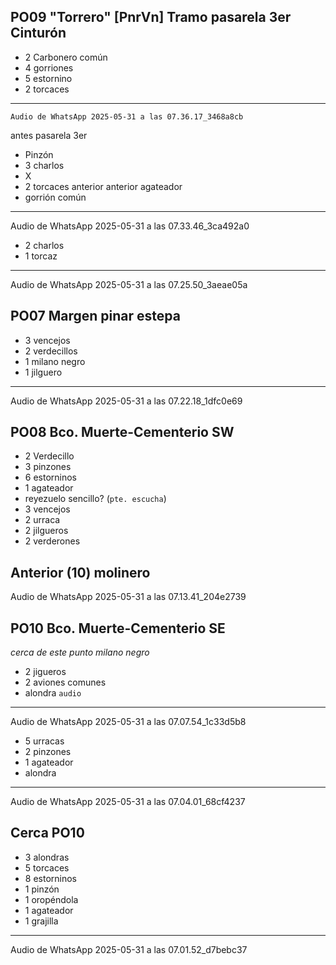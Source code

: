 
## PO09 "Torrero" [PnrVn] Tramo pasarela 3er Cinturón

- 2 Carbonero común
- 4 gorriones
- 5 estornino
- 2 torcaces
----
`Audio de WhatsApp 2025-05-31 a las 07.36.17_3468a8cb`

antes pasarela 3er
- Pinzón
- 3 charlos
- X
- 2 torcaces
anterior anterior agateador
- gorrión común

----
Audio de WhatsApp 2025-05-31 a las 07.33.46_3ca492a0


- 2 charlos
- 1 torcaz
----
Audio de WhatsApp 2025-05-31 a las 07.25.50_3aeae05a


## PO07 Margen pinar estepa
- 3 vencejos
- 2 verdecillos
- 1 milano negro
- 1 jilguero

----
Audio de WhatsApp 2025-05-31 a las 07.22.18_1dfc0e69

## PO08 Bco. Muerte-Cementerio SW
- 2 Verdecillo
- 3 pinzones
- 6 estorninos
- 1 agateador
- reyezuelo sencillo? (`pte. escucha`)
- 3 vencejos
- 2 urraca
- 2 jilgueros
- 2 verderones

Anterior (10) molinero
----
Audio de WhatsApp 2025-05-31 a las 07.13.41_204e2739


## PO10 Bco. Muerte-Cementerio SE
*cerca de este punto milano negro*
- 2 jigueros
- 2 aviones comunes 
- alondra `audio`
----
Audio de WhatsApp 2025-05-31 a las 07.07.54_1c33d5b8


- 5 urracas
- 2 pinzones
- 1 agateador
- alondra
----
Audio de WhatsApp 2025-05-31 a las 07.04.01_68cf4237

## Cerca PO10
- 3 alondras
- 5 torcaces
- 8 estorninos
- 1 pinzón
- 1 oropéndola
- 1 agateador
- 1 grajilla
----
Audio de WhatsApp 2025-05-31 a las 07.01.52_d7bebc37